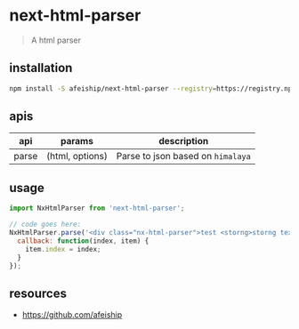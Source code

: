 # next-html-parser
> A html parser

## installation
```bash
npm install -S afeiship/next-html-parser --registry=https://registry.npm.taobao.org
```

## apis
| api   | params          | description                       |
| ----- | --------------- | --------------------------------- |
| parse | (html, options) | Parse to json based on `himalaya` |

## usage
```js
import NxHtmlParser from 'next-html-parser';

// code goes here:
NxHtmlParser.parse('<div class="nx-html-parser">test <storng>storng text</storng> </div>', {
  callback: function(index, item) {
    item.index = index;
  }
});
```

## resources
- https://github.com/afeiship
